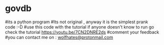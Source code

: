 # govdb
#its a python program
#Its not original , anyway it is the simplest prank code :-D
#use this code with the tutorial if anyone doesn't know to run go check the tutorial https://youtu.be/7CN2DNRE2ds
#comment your feedback 
#you can contact me on : wolfhates@protonmail.com

